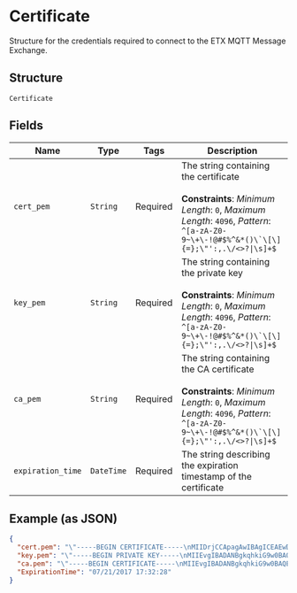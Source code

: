 
# Certificate

Structure for the credentials required to connect to the ETX MQTT Message Exchange.

## Structure

`Certificate`

## Fields

| Name | Type | Tags | Description |
|  --- | --- | --- | --- |
| `cert_pem` | `String` | Required | The string containing the certificate<br><br>**Constraints**: *Minimum Length*: `0`, *Maximum Length*: `4096`, *Pattern*: ``^[a-zA-Z0-9~\+\-!@#$%^&*()\`\[\]{=};\"':,.\/<>?\|\s]+$`` |
| `key_pem` | `String` | Required | The string containing the private key<br><br>**Constraints**: *Minimum Length*: `0`, *Maximum Length*: `4096`, *Pattern*: ``^[a-zA-Z0-9~\+\-!@#$%^&*()\`\[\]{=};\"':,.\/<>?\|\s]+$`` |
| `ca_pem` | `String` | Required | The string containing the CA certificate<br><br>**Constraints**: *Minimum Length*: `0`, *Maximum Length*: `4096`, *Pattern*: ``^[a-zA-Z0-9~\+\-!@#$%^&*()\`\[\]{=};\"':,.\/<>?\|\s]+$`` |
| `expiration_time` | `DateTime` | Required | The string describing the expiration timestamp of the certificate |

## Example (as JSON)

```json
{
  "cert.pem": "\"-----BEGIN CERTIFICATE-----\nMIIDrjCCApagAwIBAgICEAEwDQYJKoZIhvcNAQELBQAwUjELMAkGA1UEBhMCQVUx\n...\nuuA1Zog3aBOeeEzp9SEJBMTJRYPXbK4e8Xer+7m98OL/3g==\n-----END CERTIFICATE-----\"\n",
  "key.pem": "\"-----BEGIN PRIVATE KEY-----\nMIIEvgIBADANBgkqhkiG9w0BAQEFAASCBKgwggSkAgEAAoIBAQDa1lF7DWudshQ5\n...\nJbjD2hacWGzpKzTfn5Mt1frE\n-----END PRIVATE KEY-----\"\n",
  "ca.pem": "\"-----BEGIN CERTIFICATE-----\nMIIEvgIBADANBgkqhkiG9w0BAQEFAASCBKgwggSkAgEAAoIBAQDa1lF7DWudshQ5\n...\nJbjD2hacWGzpKzTfn5Mt1frE\n-----END CERTIFICATE-----\"\n",
  "ExpirationTime": "07/21/2017 17:32:28"
}
```

